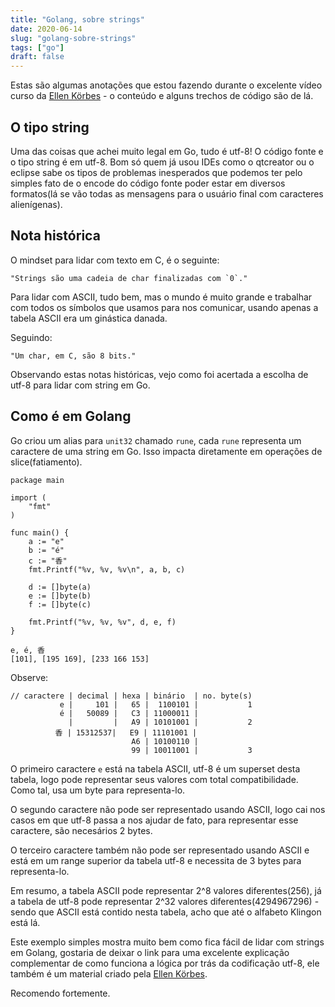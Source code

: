 ```yaml
---
title: "Golang, sobre strings"
date: 2020-06-14
slug: "golang-sobre-strings"
tags: ["go"]
draft: false
---
```


Estas são algumas anotações que estou fazendo durante o excelente vídeo curso da [Ellen Körbes](https://www.youtube.com/playlist?list=PLCKpcjBB_VlBsxJ9IseNxFllf-UFEXOdg) - o conteúdo e alguns trechos de código são de lá.

## O tipo string

Uma das coisas que achei muito legal em Go, tudo é utf-8! O código fonte e o tipo string é em utf-8. Bom só quem já usou IDEs como o qtcreator ou o eclipse sabe os tipos de problemas inesperados que podemos ter pelo simples fato de o encode do código fonte poder estar em diversos formatos(lá se vão todas as mensagens para o usuário final com caracteres alienígenas).

## Nota histórica

O mindset para lidar com texto em C, é o seguinte:

    "Strings são uma cadeia de char finalizadas com `0`."
    
Para lidar com ASCII, tudo bem, mas o mundo é muito grande e trabalhar com todos os símbolos que usamos para nos comunicar, usando apenas a tabela ASCII era um ginástica danada.

Seguindo:

    "Um char, em C, são 8 bits."

Observando estas notas históricas, vejo como foi acertada a escolha de utf-8 para lidar com string em Go.

## Como é em Golang

Go criou um alias para `unit32` chamado `rune`, cada `rune` representa um caractere de uma string em Go. Isso impacta diretamente em operações de slice(fatiamento).

    package main

    import (
        "fmt"
    )

    func main() {
        a := "e"
        b := "é"
        c := "香"
        fmt.Printf("%v, %v, %v\n", a, b, c)

        d := []byte(a)
        e := []byte(b)
        f := []byte(c)

        fmt.Printf("%v, %v, %v", d, e, f)
    }

    e, é, 香
    [101], [195 169], [233 166 153]

Observe:

    // caractere | decimal | hexa | binário  | no. byte(s)
               e |     101 |   65 |  1100101 |           1
               é |   50089 |   C3 | 11000011 |
                 |         |   A9 | 10101001 |           2
              香 | 15312537|   E9 | 11101001 |
                               A6 | 10100110 |
                               99 | 10011001 |           3


O primeiro caractere `e` está na tabela ASCII, utf-8 é um superset desta tabela, logo pode representar seus valores com total compatibilidade. Como tal, usa um byte para representa-lo.

O segundo caractere não pode ser representado usando ASCII, logo cai nos casos em que utf-8 passa a nos ajudar de fato, para representar esse caractere, são necesários 2 bytes.

O terceiro caractere também não pode ser representado usando ASCII e está em um range superior da tabela utf-8 e necessita de 3 bytes para representa-lo.

Em resumo, a tabela ASCII pode representar 2^8 valores diferentes(256), já a tabela de utf-8 pode representar 2^32 valores diferentes(4294967296) - sendo que ASCII está contido nesta tabela, acho que até o alfabeto Klingon está lá.

Este exemplo simples mostra muito bem como fica fácil de lidar com strings em Golang, gostaria de deixar o link para uma excelente explicação complementar de como funciona a lógica por trás da codificação utf-8, ele também é um material criado pela [Ellen Körbes](https://medium.com/deffectivego/wtf-utf-8-85bc66a6279).

Recomendo fortemente.
